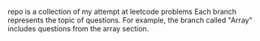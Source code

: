 repo is a collection of my attempt at leetcode problems
Each branch represents the topic of questions. For example, the branch called "Array" includes questions from the array section. 
